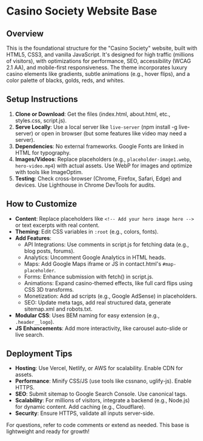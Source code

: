 # Casino Society Website Base

## Overview
This is the foundational structure for the "Casino Society" website, built with HTML5, CSS3, and vanilla JavaScript. It's designed for high traffic (millions of visitors), with optimizations for performance, SEO, accessibility (WCAG 2.1 AA), and mobile-first responsiveness. The theme incorporates luxury casino elements like gradients, subtle animations (e.g., hover flips), and a color palette of blacks, golds, reds, and whites.

## Setup Instructions
1. **Clone or Download**: Get the files (index.html, about.html, etc., styles.css, script.js).
2. **Serve Locally**: Use a local server like `live-server` (npm install -g live-server) or open in browser (but some features like video may need a server).
3. **Dependencies**: No external frameworks. Google Fonts are linked in HTML for typography.
4. **Images/Videos**: Replace placeholders (e.g., `placeholder-image1.webp`, `hero-video.mp4`) with actual assets. Use WebP for images and optimize with tools like ImageOptim.
5. **Testing**: Check cross-browser (Chrome, Firefox, Safari, Edge) and devices. Use Lighthouse in Chrome DevTools for audits.

## How to Customize
- **Content**: Replace placeholders like `<!-- Add your hero image here -->` or text excerpts with real content.
- **Theming**: Edit CSS variables in `:root` (e.g., colors, fonts).
- **Add Features**:
  - API Integrations: Use comments in script.js for fetching data (e.g., blog posts, forums).
  - Analytics: Uncomment Google Analytics in HTML heads.
  - Maps: Add Google Maps iframe or JS in contact.html's `#map-placeholder`.
  - Forms: Enhance submission with fetch() in script.js.
  - Animations: Expand casino-themed effects, like full card flips using CSS 3D transforms.
  - Monetization: Add ad scripts (e.g., Google AdSense) in placeholders.
  - SEO: Update meta tags, add real structured data, generate sitemap.xml and robots.txt.
- **Modular CSS**: Uses BEM naming for easy extension (e.g., `.header__logo`).
- **JS Enhancements**: Add more interactivity, like carousel auto-slide or live search.

## Deployment Tips
- **Hosting**: Use Vercel, Netlify, or AWS for scalability. Enable CDN for assets.
- **Performance**: Minify CSS/JS (use tools like cssnano, uglify-js). Enable HTTPS.
- **SEO**: Submit sitemap to Google Search Console. Use canonical tags.
- **Scalability**: For millions of visitors, integrate a backend (e.g., Node.js) for dynamic content. Add caching (e.g., Cloudflare).
- **Security**: Ensure HTTPS, validate all inputs server-side.

For questions, refer to code comments or extend as needed. This base is lightweight and ready for growth!
